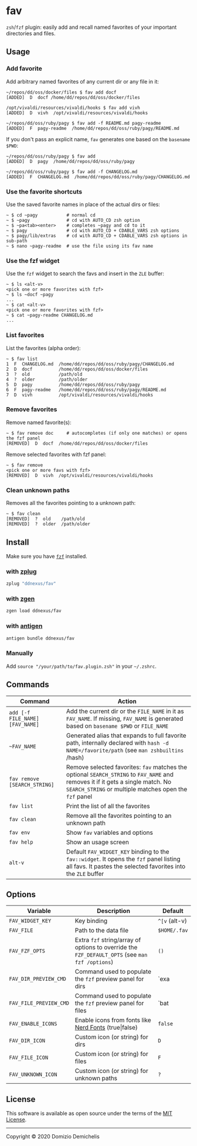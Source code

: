 # fav

`zsh`/`fzf` plugin: easily add and recall named favorites of your important directories and files.

## Usage

### Add favorite

Add arbitrary named favorites of any current dir or any file in it:

```
~/repos/dd/oss/docker/files $ fav add docf
[ADDED]  D  docf /home/dd/repos/dd/oss/docker/files

/opt/vivaldi/resources/vivaldi/hooks $ fav add vivh
[ADDED]  D  vivh  /opt/vivaldi/resources/vivaldi/hooks

~/repos/dd/oss/ruby/pagy $ fav add -f README.md pagy-readme
[ADDED]  F  pagy-readme  /home/dd/repos/dd/oss/ruby/pagy/README.md
```

If you don't pass an explicit name, `fav` generates one based on the `basename $PWD`:

```
~/repos/dd/oss/ruby/pagy $ fav add
[ADDED]  D  pagy  /home/dd/repos/dd/oss/ruby/pagy

~/repos/dd/oss/ruby/pagy $ fav add -f CHANGELOG.md
[ADDED]  F  CHANGELOG.md  /home/dd/repos/dd/oss/ruby/pagy/CHANGELOG.md

```

### Use the favorite shortcuts

Use the saved favorite names in place of the actual dirs or files:

```
~ $ cd ~pagy           # normal cd
~ $ ~pagy              # cd with AUTO_CD zsh option
~ $ ~pa<tab><enter>    # completes ~pagy and cd to it
~ $ pagy               # cd with AUTO_CD + CDABLE_VARS zsh options
~ $ pagy/lib/extras    # cd with AUTO_CD + CDABLE_VARS zsh options in sub-path
~ $ nano ~pagy-readme  # use the file using its fav name
```

### Use the fzf widget

Use the `fzf` widget to search the favs and insert in the `ZLE` buffer:

```
~ $ ls <alt-v>
<pick one or more favorites with fzf>
~ $ ls ~docf ~pagy
...
~ $ cat <alt-v>
<pick one or more favorites with fzf>
~ $ cat ~pagy-readme CHANGELOG.md
...
```

### List favorites

List the favorites (alpha order):

```
~ $ fav list
1  F  CHANGELOG.md  /home/dd/repos/dd/oss/ruby/pagy/CHANGELOG.md
2  D  docf          /home/dd/repos/dd/oss/docker/files
3  ?  old           /path/old
4  ?  older         /path/older
5  D  pagy          /home/dd/repos/dd/oss/ruby/pagy
6  F  pagy-readme   /home/dd/repos/dd/oss/ruby/pagy/README.md
7  D  vivh          /opt/vivaldi/resources/vivaldi/hooks
```

### Remove favorites

Remove named favorite(s):

```
~ $ fav remove doc     # autocompletes (if only one matches) or opens the fzf panel
[REMOVED]  D  docf  /home/dd/repos/dd/oss/docker/files
```

Remove selected favorites with fzf panel:

```
~ $ fav remove
<pick one or more favs with fzf>
[REMOVED]  D  vivh  /opt/vivaldi/resources/vivaldi/hooks
```

### Clean unknown paths

Removes all the favorites pointing to a unknown path:

```
~ $ fav clean
[REMOVED]  ?  old    /path/old
[REMOVED]  ?  older  /path/older
```

## Install

Make sure you have [`fzf`](https://github.com/junegunn/fzf) installed.

### with [zplug](https://github.com/zplug/zplug)

``` zsh
zplug "ddnexus/fav"
```

### with [zgen](https://github.com/tarjoilija/zgen)

``` zsh
zgen load ddnexus/fav
```

### with [antigen](https//github.com/zsh-users/antigen)

``` zsh
antigen bundle ddnexus/fav
```

### Manually

Add `source "/your/path/to/fav.plugin.zsh"` in your `~/.zshrc`.

## Commands

| Command                         | Action                                                                                                                                                                                    |
| ------------------------------- | ----------------------------------------------------------------------------------------------------------------------------------------------------------------------------------------- |
| `add [-f FILE_NAME] [FAV_NAME]` | Add the current dir or the `FILE_NAME` in it as `FAV_NAME`. If missing, `FAV_NAME` is generated based on `basename $PWD` or `FILE_NAME`                                                   |
| `~FAV_NAME`                     | Generated alias that expands to full favorite path, internally declared with `hash -d NAME=/favorite/path` (see `man zshbuiltins` /hash)                                                  |
| `fav remove [SEARCH_STRING]`    | Remove selected favorites: `fav` matches the optional `SEARCH_STRING` to `FAV_NAME` and removes it if it gets a single match. No `SEARCH_STRING` or multiple matches open the `fzf` panel |
| `fav list`                      | Print the list of all the favorites                                                                                                                                                       |
| `fav clean`                     | Remove all the favorites pointing to an unknown path                                                                                                                                      |
| `fav env`                       | Show `fav` variables and options                                                                                                                                                          |
| `fav help`                      | Show an usage screen                                                                                                                                                                      |
| `alt-v`                         | Default `FAV_WIDGET_KEY` binding to the `fav::widget`. It opens the `fzf` panel listing all favs. It pastes the selected favorites into the `ZLE` buffer                                  |

## Options

| Variable               | Description                                                                                     | Default             |
| ---------------------- | ----------------------------------------------------------------------------------------------- | ------------------- |
| `FAV_WIDGET_KEY`       | Key binding                                                                                     | `^[v` (alt-v)       |
| `FAV_FILE`             | Path to the data file                                                                           | `$HOME/.fav`        |
| `FAV_FZF_OPTS`         | Extra `fzf` string/array of options to override the `FZF_DEFAULT_OPTS` (see `man fzf /options`) | `()`                |
| `FAV_DIR_PREVIEW_CMD`  | Command used to populate the `fzf` preview panel for dirs                                       | `exa | ls`          |
| `FAV_FILE_PREVIEW_CMD` | Command used to populate the `fzf` preview panel for files                                      | `bat | less | more` |
| `FAV_ENABLE_ICONS`     | Enable icons from fonts like [Nerd Fonts](https://www.nerdfonts.com) (true\|false)              | `false`             |
| `FAV_DIR_ICON`         | Custom icon (or string) for dirs                                                                | `D`                 |
| `FAV_FILE_ICON`        | Custom icon (or string) for files                                                               | `F`                 |
| `FAV_UNKNOWN_ICON`     | Custom icon (or string) for unknown paths                                                       | `?`                 |

## License

This software is available as open source under the terms of the [MIT License](https://opensource.org/licenses/MIT).

---

Copyright &copy; 2020 Domizio Demichelis
